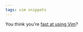 ```yaml
---
tags: vim snippets
---
```


You think you're [fast at using Vim](http://blog.extracheese.org/2010/11/screencast-custom-vim-refactorings.html)?
